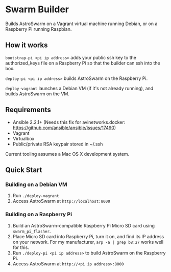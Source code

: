 # Swarm Builder

Builds AstroSwarm on a Vagrant virtual machine running Debian, or on a Raspberry Pi running Raspbian.

## How it works

`bootstrap-pi <pi ip address>` adds your public ssh key to the authorized_keys file on a Raspberry Pi so that the builder can ssh into the box.

`deploy-pi <pi ip address>` builds AstroSwarm on the Raspberry Pi.

`deploy-vagrant` launches a Debian VM (if it's not already running), and builds AstroSwarm on the VM.

## Requirements

* Ansible 2.2.1+ (Needs this fix for avinetworks.docker: https://github.com/ansible/ansible/issues/17490)
* Vagrant
* Virtualbox
* Public/private RSA keypair stored in ~/.ssh

Current tooling assumes a Mac OS X development system.

## Quick Start

### Building on a Debian VM

1. Run `./deploy-vagrant`
1. Access AstroSwarm at `http://localhost:8000`

### Building on a Raspberry Pi

1. Build an AstroSwarm-compatible Raspberry Pi Micro SD card using `swarm_pi_flasher`.
1. Place Micro SD card into Raspberry Pi, turn it on, and find its IP address on your network. For my manufacturer, `arp -a | grep b8:27` works well for this.
1. Run `./deploy-pi <pi ip address>` to build AstroSwarm on the Raspberry Pi.
1. Access AstroSwarm at `http://<pi ip address>:8000`
